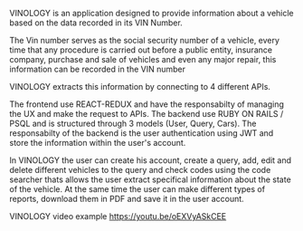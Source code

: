 VINOLOGY is an application designed to provide information about a vehicle based on the data recorded in its VIN Number.

The Vin number serves as the social security number of a vehicle, every time that any procedure is carried out before a public entity, insurance company, purchase and sale of vehicles and even any major repair, this information can be recorded in the VIN number

VINOLOGY extracts this information by connecting to 4 different APIs. 

The frontend use REACT-REDUX and have the responsabilty of managing the UX and make the request to APIs. The backend use RUBY ON RAILS / PSQL and is structured through 3 models (User, Query, Cars). The responsabilty of the backend is the user authentication using JWT and store the information within the user's account.

In VINOLOGY the user can create his account, create a query, add, edit and delete different vehicles to the query and check codes using the code searcher thats allows the user extract specifical information about the state of the vehicle. At the same time the user can make different types of reports, download them in PDF and save it  in the user account.

VINOLOGY video example https://youtu.be/oEXVyASkCEE
